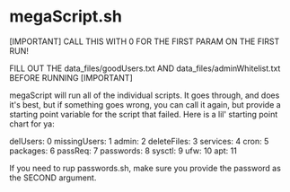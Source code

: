 # megaScript.sh

[IMPORTANT]
CALL THIS WITH 0 FOR THE FIRST PARAM ON THE FIRST RUN!

FILL OUT THE data_files/goodUsers.txt AND data_files/adminWhitelist.txt BEFORE RUNNING
[IMPORTANT]

megaScript will run all of the individual scripts. 
It goes through, and does it's best, but if something goes wrong, you
can call it again, but provide a starting point variable for the script
that failed. Here is a lil' starting point chart for ya:

delUsers: 0
missingUsers: 1
admin: 2
deleteFiles: 3
services: 4
cron: 5
packages: 6
passReq: 7
passwords: 8
sysctl: 9
ufw: 10
apt: 11

If you need to rup passwords.sh, make sure you provide the password as the SECOND argument.
